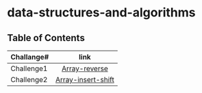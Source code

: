 # data-structures-and-algorithms

## Table of Contents

| **Challange#**   |**link**  |
|------------------|:-------------------:|
| Challenge1       | [Array-reverse](./Challenge_1/Challenge1_README.md)|
| Challenge2       | [Array-insert-shift](./Challenge_2/Challenge2_README.md)|
